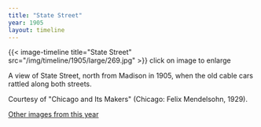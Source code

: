 ```yaml
---
title: "State Street"
year: 1905
layout: timeline
---
```


{{< image-timeline title="State Street" src="/img/timeline/1905/large/269.jpg" >}}
click on image to enlarge

A view of State Street, north from Madison in 1905, when the old cable cars rattled along both streets. 

Courtesy of "Chicago and Its Makers" (Chicago: Felix Mendelsohn, 1929).

[Other images from this year](/historical/timeline/1905)